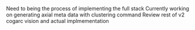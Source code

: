 Need to being the process of implementing the full stack
Currently working on generating axial meta data with clustering command
Review rest of v2 cogarc vision and actual implmementation